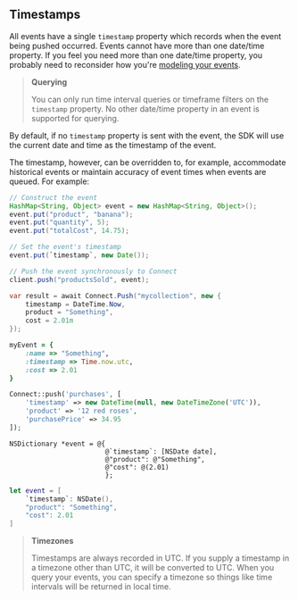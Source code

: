 ## Timestamps

All events have a single `timestamp` property which records when the event being pushed occurred.  Events cannot
have more than one date/time property.  If you feel you need more than one date/time property, you probably need
to reconsider how you're [modeling your events](#modeling-your-events).

> **Querying**
>
> You can only run time interval queries or timeframe filters on the `timestamp` property.  No other date/time property
> in an event is supported for querying.

By default, if no `timestamp` property is sent with the event, the SDK will use the current date and time as
the timestamp of the event.

The timestamp, however, can be overridden to, for example, accommodate historical events or maintain accuracy
of event times when events are queued.  For example:

```java
// Construct the event
HashMap<String, Object> event = new HashMap<String, Object>();
event.put("product", "banana");
event.put("quantity", 5);
event.put("totalCost", 14.75);

// Set the event's timestamp
event.put(`timestamp`, new Date());

// Push the event synchronously to Connect
client.push("productsSold", event);
```
```csharp
var result = await Connect.Push("mycollection", new {
	timestamp = DateTime.Now,
	product = "Something",
	cost = 2.01m
});
```
```ruby
myEvent = {
	:name => "Something",
	:timestamp => Time.now.utc,
	:cost => 2.01
}
```
```php
Connect::push('purchases', [
	'timestamp' => new DateTime(null, new DateTimeZone('UTC')),
	'product' => '12 red roses',
	'purchasePrice' => 34.95
]);
```
```objc
NSDictionary *event = @{
                        @`timestamp`: [NSDate date],
                        @"product": @"Something",
                        @"cost": @(2.01)
                        };
```
```swift
let event = [
	`timestamp`: NSDate(),
    "product": "Something",
    "cost": 2.01
]
```

> **Timezones**
>
> Timestamps are always recorded in UTC.  If you supply a timestamp in a timezone other than UTC, it will
> be converted to UTC.  When you query your events, you can specify a timezone so things like time intervals
> will be returned in local time.

